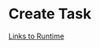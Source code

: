 # Create Task

[Links to Runtime](https://replit.com/@MaBoinjd/csp-anthonys-harem#create_task/templates/erik_ethan.html)
